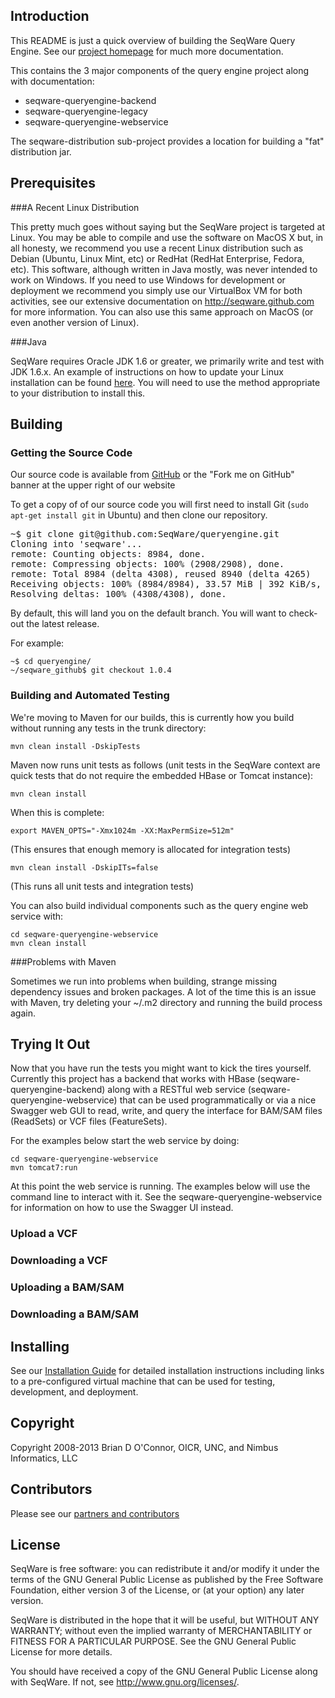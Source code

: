 
## Introduction 

This README is just a quick overview of building the SeqWare Query Engine. See our
[project homepage](http://seqware.github.io/docs/8-query-engine/) for much more documentation.

This contains the 3 major components of the query engine project along with
documentation:

* seqware-queryengine-backend
* seqware-queryengine-legacy
* seqware-queryengine-webservice

The seqware-distribution sub-project provides a location for building a "fat" distribution jar. 

## Prerequisites 

###A Recent Linux Distribution

This pretty much goes without saying but the SeqWare project is targeted at
Linux.  You may be able to compile and use the software on MacOS X but, in all
honesty, we recommend you use a recent Linux distribution such as Debian
(Ubuntu, Linux Mint, etc) or RedHat (RedHat Enterprise, Fedora, etc).  This
software, although written in Java mostly, was never intended to work on
Windows. If you need to use Windows for development or deployment we recommend
you simply use our VirtualBox VM for both activities, see our extensive documentation
on http://seqware.github.com for more information. You can also use this same
approach on MacOS (or even another version of Linux).

###Java

SeqWare requires Oracle JDK 1.6 or greater, we primarily write and test with JDK 1.6.x.
An example of instructions on how to update your Linux installation can be found [here](https://ccp.cloudera.com/display/CDH4DOC/Before+You+Install+CDH4+on+a+Single+Node#BeforeYouInstallCDH4onaSingleNode-InstalltheOracleJavaDevelopmentKit). You will need to use the method appropriate to your distribution to install this.

## Building 

### Getting the Source Code 

Our source code is available from [GitHub](https://github.com/SeqWare/seqware) or the "Fork me on GitHub" banner at the upper right of our website

To get a copy of of our source code you will first need to install Git (<code>sudo apt-get install git</code> in Ubuntu) and then clone our repository.

<pre title="Cloning the git repository">
<span class="prompt">~$</span> <kbd>git clone git@github.com:SeqWare/queryengine.git</kbd>
Cloning into 'seqware'...
remote: Counting objects: 8984, done.
remote: Compressing objects: 100% (2908/2908), done.
remote: Total 8984 (delta 4308), reused 8940 (delta 4265)
Receiving objects: 100% (8984/8984), 33.57 MiB | 392 KiB/s, done.
Resolving deltas: 100% (4308/4308), done.
</pre>

By default, this will land you on the default branch. You will want to check-out the latest release. 

For example:

	~$ cd queryengine/
	~/seqware_github$ git checkout 1.0.4

### Building and Automated Testing 

We're moving to Maven for our builds, this is currently how
you build without running any tests in the trunk directory:

    mvn clean install -DskipTests

Maven now runs unit tests as follows (unit tests in the SeqWare context are quick tests that do not require the embedded HBase or Tomcat instance):

    mvn clean install  

When this is complete: 

    export MAVEN_OPTS="-Xmx1024m -XX:MaxPermSize=512m" 

(This ensures that enough memory is allocated for integration tests)

    mvn clean install -DskipITs=false

(This runs all unit tests and integration tests)

You can also build individual components such as the query engine web service with: 

    cd seqware-queryengine-webservice
    mvn clean install

###Problems with Maven

Sometimes we run into problems when building, strange missing dependency issues
and broken packages. A lot of the time this is an issue with Maven, try
deleting your ~/.m2 directory and running the build process again.

## Trying It Out

Now that you have run the tests you might want to kick the tires yourself.  Currently this project
has a backend that works with HBase (seqware-queryengine-backend) along with a RESTful web service
(seqware-queryengine-webservice) that can be used programmatically or via a nice Swagger web 
GUI to read, write, and query the interface for BAM/SAM files (ReadSets) or VCF files (FeatureSets).

For the examples below start the web service by doing:

    cd seqware-queryengine-webservice
    mvn tomcat7:run

At this point the web service is running.  The examples below will use the command line to interact with
it. See the seqware-queryengine-webservice for information on how to use the Swagger UI instead.

### Upload a VCF

### Downloading a VCF

### Uploading a BAM/SAM

### Downloading a BAM/SAM


## Installing

See our [Installation Guide](http://seqware.github.com/docs/2-installation/) for detailed installation instructions
including links to a pre-configured virtual machine that can be used for
testing, development, and deployment.

## Copyright

Copyright 2008-2013 Brian D O'Connor, OICR, UNC, and Nimbus Informatics, LLC

## Contributors

Please see our [partners and contributors](http://seqware.github.com/partners/)

## License

SeqWare is free software: you can redistribute it and/or modify
it under the terms of the GNU General Public License as published by
the Free Software Foundation, either version 3 of the License, or
(at your option) any later version.

SeqWare is distributed in the hope that it will be useful,
but WITHOUT ANY WARRANTY; without even the implied warranty of
MERCHANTABILITY or FITNESS FOR A PARTICULAR PURPOSE.  See the
GNU General Public License for more details.

You should have received a copy of the GNU General Public License
along with SeqWare.  If not, see <http://www.gnu.org/licenses/>.


